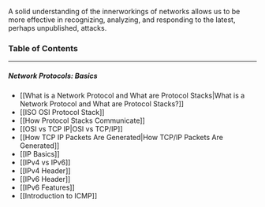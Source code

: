 A solid understanding of the innerworkings of networks allows us to be more effective in recognizing, analyzing, and responding to the latest, perhaps unpublished, attacks. 

### Table of Contents
---
##### Network Protocols: Basics
- [[What is a Network Protocol and What are Protocol Stacks|What is a Network Protocol and What are Protocol Stacks?]]
- [[ISO OSI Protocol Stack]]
- [[How Protocol Stacks Communicate]]
- [[OSI vs TCP IP|OSI vs TCP/IP]]
- [[How TCP IP Packets Are Generated|How TCP/IP Packets Are Generated]]
- [[IP Basics]]
- [[IPv4 vs IPv6]]
- [[IPv4 Header]]
- [[IPv6 Header]]
- [[IPv6 Features]]
- [[Introduction to ICMP]]